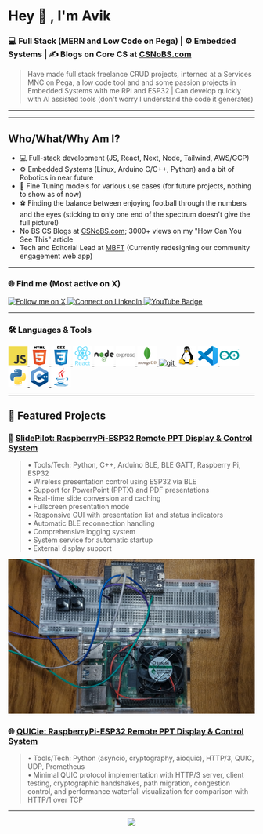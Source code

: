 # Hey 👋 , I'm Avik 
### 💻 Full Stack (MERN and Low Code on Pega) | ⚙️ Embedded Systems | ✍️ Blogs on Core CS at [CSNoBS.com](https://csnobs.com)  
> Have made full stack freelance CRUD projects, interned at a Services MNC on Pega, a low code tool and and some passion projects in Embedded Systems with me RPi and ESP32 | Can develop quickly with AI assisted tools (don't worry I understand the code it generates)


---

---

## Who/What/Why Am I?

- 💻 Full-stack development (JS, React, Next, Node, Tailwind, AWS/GCP)
- ⚙️ Embedded Systems (Linux, Arduino C/C++, Python) and a bit of Robotics in near future
- 🤖 Fine Tuning models for various use cases (for future projects, nothing to show as of now)
- ⚽ Finding the balance between enjoying football through the numbers and the eyes (sticking to only one end of the spectrum doesn't give the full picture!)
- No BS CS Blogs at [CSNoBS.com](https://www.csnobs.com); 3000+ views on my "How Can You See This" article
- Tech and Editorial Lead at [MBFT](https://www.mbft.in/) (Currently redesigning our community engagement web app)

---

<h3 align="left">🌐 Find me (Most active on X)</h3>
<p align="left">
  <a href="https://x.com/just_avik" target="_blank">
  <img align="center" src="https://img.shields.io/badge/X-000000?style=for-the-badge&logo=x&logoColor=white" alt="Follow me on X" />
  </a>
  <a href="https://www.linkedin.com/in/justavik" target="_blank">
  <img align="center" src="https://img.shields.io/badge/LinkedIn-0A66C2?style=for-the-badge&logo=linkedin&logoColor=white" alt="Connect on LinkedIn" />
  </a>
  <a href="https://www.youtube.com/@justavik" target="_blank">
  <img align="center" src="https://img.shields.io/badge/YouTube-FF0000?style=for-the-badge&logo=youtube&logoColor=white" alt="YouTube Badge" />
  </a>
</p>


---

<h3 align="left">🛠️ Languages & Tools</h3>
<p align="left">
  <a href="https://developer.mozilla.org/en-US/docs/Web/JavaScript" target="_blank">
    <img src="https://raw.githubusercontent.com/devicons/devicon/master/icons/javascript/javascript-original.svg" alt="javascript" width="40" height="40" />
  </a>
  <a href="https://www.w3.org/html/" target="_blank">
    <img src="https://raw.githubusercontent.com/devicons/devicon/master/icons/html5/html5-original-wordmark.svg" alt="html5" width="40" height="40" />
  </a>
  <a href="https://www.w3schools.com/css/" target="_blank">
    <img src="https://raw.githubusercontent.com/devicons/devicon/master/icons/css3/css3-original-wordmark.svg" alt="css3" width="40" height="40" />
  </a>
  <a href="https://reactjs.org/" target="_blank">
    <img src="https://raw.githubusercontent.com/devicons/devicon/master/icons/react/react-original-wordmark.svg" alt="react" width="40" height="40" />
  </a>
  <a href="https://nodejs.org" target="_blank">
    <img src="https://raw.githubusercontent.com/devicons/devicon/master/icons/nodejs/nodejs-original-wordmark.svg" alt="nodejs" width="40" height="40" />
  </a>
  <a href="https://expressjs.com" target="_blank">
    <img src="https://raw.githubusercontent.com/devicons/devicon/master/icons/express/express-original-wordmark.svg" alt="express" width="40" height="40" />
  </a>
  <a href="https://www.mongodb.com/" target="_blank">
    <img src="https://raw.githubusercontent.com/devicons/devicon/master/icons/mongodb/mongodb-original-wordmark.svg" alt="mongodb" width="40" height="40" />
  </a>
  <a href="https://git-scm.com/" target="_blank">
    <img src="https://www.vectorlogo.zone/logos/git-scm/git-scm-icon.svg" alt="git" width="40" height="40" />
  </a>
  <a href="https://www.linux.org/" target="_blank">
    <img src="https://raw.githubusercontent.com/devicons/devicon/master/icons/linux/linux-original.svg" alt="linux" width="40" height="40" />
  </a>
  <a href="https://code.visualstudio.com/" target="_blank">
    <img src="https://raw.githubusercontent.com/devicons/devicon/master/icons/vscode/vscode-original.svg" alt="vscode" width="40" height="40" />
  </a>
   <a href="https://www.arduino.cc/en/software" target="_blank">
    <img src="https://raw.githubusercontent.com/devicons/devicon/master/icons/arduino/arduino-original.svg" alt="Arduino IDE" width="40" height="40" />
  </a>
  <a href="https://www.python.org/" target="_blank">
  <img src="https://raw.githubusercontent.com/devicons/devicon/master/icons/python/python-original.svg" alt="Python" width="40" height="40" />
</a>

  <a href="https://isocpp.org/" target="_blank">
    <img src="https://raw.githubusercontent.com/devicons/devicon/master/icons/cplusplus/cplusplus-original.svg" alt="C++" width="40" height="40" />
  </a>
  <a href="https://www.oracle.com/java/" target="_blank">
    <img src="https://raw.githubusercontent.com/devicons/devicon/master/icons/java/java-original.svg" alt="Java" width="40" height="40" />
  </a>

</p>

---


## 🌟 Featured Projects

### 🔘 [SlidePilot: RaspberryPi-ESP32 Remote PPT Display & Control System](https://github.com/justavik/RPI-ESP32-Remote-PPT-Display-Control)

> • Tools/Tech: Python, C++, Arduino BLE, BLE GATT, Raspberry Pi, ESP32  
> • Wireless presentation control using ESP32 via BLE  
> • Support for PowerPoint (PPTX) and PDF presentations  
> • Real-time slide conversion and caching  
> • Fullscreen presentation mode  
> • Responsive GUI with presentation list and status indicators  
> • Automatic BLE reconnection handling  
> • Comprehensive logging system  
> • System service for automatic startup  
> • External display support

![RPI-ESP32](rpiesp32.jpg)

### 🌐 [QUICie: RaspberryPi-ESP32 Remote PPT Display & Control System](https://github.com/justavik/RPI-ESP32-Remote-PPT-Display-Control)

> • Tools/Tech: Python (asyncio, cryptography, aioquic), HTTP/3, QUIC, UDP, Prometheus  
> • Minimal QUIC protocol implementation with HTTP/3 server, client testing, cryptographic handshakes, path migration, congestion control, and performance waterfall visualization for comparison with HTTP/1 over TCP

---

<p align="center">
  <img src="https://capsule-render.vercel.app/api?type=waving&color=gradient&height=120&section=footer"/>
</p>
